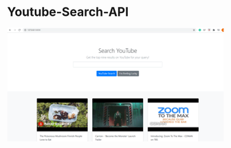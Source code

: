 # Youtube-Search-API
<img src="https://github.com/shubhamc1200/Youtube-Search-API/blob/master/Capture.PNG?raw=true"></img>
